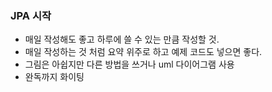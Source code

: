 ### JPA 시작
- 매일 작성해도 좋고 하루에 쓸 수 있는 만큼 작성할 것.
- 매일 작성하는 것 처럼 요약 위주로 하고 예제 코드도 넣으면 좋다.
- 그림은 아쉽지만 다른 방법을 쓰거나 uml 다이어그램 사용
- 완독까지 화이팅